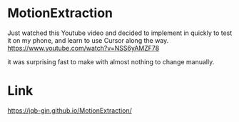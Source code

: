 # MotionExtraction

Just watched this Youtube video and decided to implement in quickly to test it on my phone, and learn to use Cursor along the way.
https://www.youtube.com/watch?v=NSS6yAMZF78

it was surprising fast to make with almost nothing to change manually.

# Link
https://jqb-gin.github.io/MotionExtraction/
